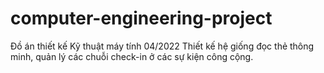 # computer-engineering-project
Đồ án thiết kế Kỹ thuật máy tính
04/2022
Thiết kế hệ giống đọc thẻ thông minh, quản lý các chuỗi check-in ở các sự kiện công cộng.